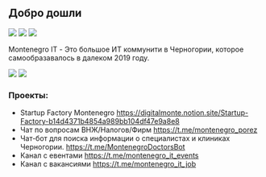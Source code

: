 ## Добро дошли

[![](https://badges.aleen42.com/src/telegram.svg)](https://t.me/montenergo_it)
[![](https://img.shields.io/github/stars/montenegroit?style=social)]()
[![](https://badges.aleen42.com/src/buymeacoffee.svg)](https://www.buymeacoffee.com/montenegroit)

Montenegro IT - Это большое ИТ коммунити в Черногории, которое самообразавалось в далеком 2019 году.

[![](https://img.shields.io/youtube/channel/subscribers/UCdpRn1SqfqHDFJIrhZb9lsw?style=social)](https://www.youtube.com/channel/UCdpRn1SqfqHDFJIrhZb9lsw)
[![](https://img.shields.io/youtube/channel/views/UCdpRn1SqfqHDFJIrhZb9lsw?style=social)](https://www.youtube.com/channel/UCdpRn1SqfqHDFJIrhZb9lsw)

### Проекты:
  - Startup Factory Montenegro https://digitalmonte.notion.site/Startup-Factory-b14d4371b4854a989bb104df47e9a8e8
  - Чат по вопросам ВНЖ/Налогов/Фирм https://t.me/montenegro_porez
  - Чат-бот для поиска информации о специалистах и клиниках Черногории. https://t.me/MontenegroDoctorsBot
  - Канал с евентами https://t.me/montenegro_it_events
  - Канал с вакансиями  https://t.me/montenegro_it_job
 
